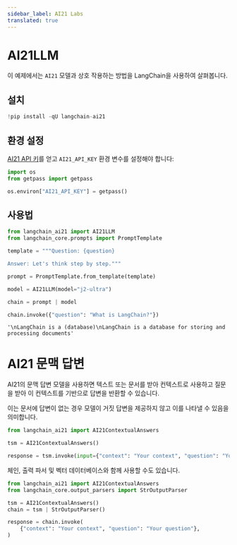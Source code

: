 ```yaml
---
sidebar_label: AI21 Labs
translated: true
---
```


# AI21LLM

이 예제에서는 `AI21` 모델과 상호 작용하는 방법을 LangChain을 사용하여 살펴봅니다.

## 설치

```python
!pip install -qU langchain-ai21
```

## 환경 설정

[AI21 API 키](https://docs.ai21.com/)를 얻고 `AI21_API_KEY` 환경 변수를 설정해야 합니다:

```python
import os
from getpass import getpass

os.environ["AI21_API_KEY"] = getpass()
```

## 사용법

```python
from langchain_ai21 import AI21LLM
from langchain_core.prompts import PromptTemplate

template = """Question: {question}

Answer: Let's think step by step."""

prompt = PromptTemplate.from_template(template)

model = AI21LLM(model="j2-ultra")

chain = prompt | model

chain.invoke({"question": "What is LangChain?"})
```

```output
'\nLangChain is a (database)\nLangChain is a database for storing and processing documents'
```

# AI21 문맥 답변

AI21의 문맥 답변 모델을 사용하면 텍스트 또는 문서를 받아 컨텍스트로 사용하고 질문을 받아 이 컨텍스트를 기반으로 답변을 반환할 수 있습니다.

이는 문서에 답변이 없는 경우 모델이 거짓 답변을 제공하지 않고 이를 나타낼 수 있음을 의미합니다.

```python
from langchain_ai21 import AI21ContextualAnswers

tsm = AI21ContextualAnswers()

response = tsm.invoke(input={"context": "Your context", "question": "Your question"})
```

체인, 출력 파서 및 벡터 데이터베이스와 함께 사용할 수도 있습니다.

```python
from langchain_ai21 import AI21ContextualAnswers
from langchain_core.output_parsers import StrOutputParser

tsm = AI21ContextualAnswers()
chain = tsm | StrOutputParser()

response = chain.invoke(
    {"context": "Your context", "question": "Your question"},
)
```
